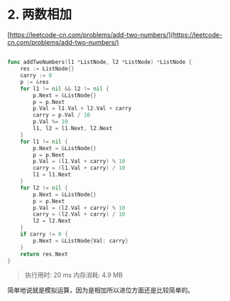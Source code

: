 # 2. 两数相加
[https://leetcode-cn.com/problems/add-two-numbers/](https://leetcode-cn.com/problems/add-two-numbers/) 
## 
```go
func addTwoNumbers(l1 *ListNode, l2 *ListNode) *ListNode {
	res := ListNode{}
	carry := 0
	p := &res
	for l1 != nil && l2 != nil {
		p.Next = &ListNode{}
		p = p.Next
		p.Val = l1.Val + l2.Val + carry
		carry = p.Val / 10
		p.Val %= 10
		l1, l2 = l1.Next, l2.Next
	}
	for l1 != nil {
		p.Next = &ListNode{}
		p = p.Next
		p.Val = (l1.Val + carry) % 10
		carry = (l1.Val + carry) / 10
		l1 = l1.Next
	}
	for l2 != nil {
		p.Next = &ListNode{}
		p = p.Next
		p.Val = (l2.Val + carry) % 10
		carry = (l2.Val + carry) / 10
		l2 = l2.Next
	}
	if carry != 0 {
		p.Next = &ListNode{Val: carry}
	}
	return res.Next
}
```
>执行用时: 20 ms
内存消耗: 4.9 MB

简单地说就是模拟运算，因为是相加所以进位方面还是比较简单的。

